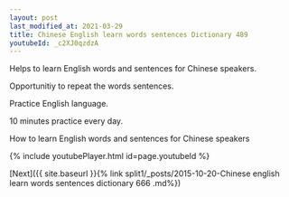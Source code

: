 ```yaml
---
layout: post
last_modified_at: 2021-03-29
title: Chinese English learn words sentences Dictionary 489 
youtubeId: _c2XJ0qzdzA
---
```

 
 
Helps to learn English words and sentences for Chinese speakers.

Opportunitiy to repeat the words sentences. 

Practice English language. 
 
10 minutes practice every day. 
 
How to learn English words and sentences for Chinese speakers 
 
{% include youtubePlayer.html id=page.youtubeId %}
 
 
[Next]({{ site.baseurl }}{% link  split1/_posts/2015-10-20-Chinese english learn words sentences dictionary 666 .md%})
 
